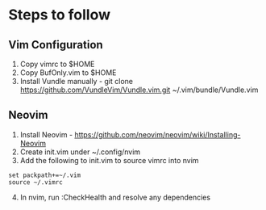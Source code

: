 Steps to follow
===============

Vim Configuration
-----------------
1. Copy vimrc to $HOME
2. Copy BufOnly.vim to $HOME
3. Install Vundle manually - git clone https://github.com/VundleVim/Vundle.vim.git ~/.vim/bundle/Vundle.vim 

Neovim
------
1. Install Neovim - https://github.com/neovim/neovim/wiki/Installing-Neovim
2. Create init.vim under ~/.config/nvim 
3. Add the following to init.vim to source vimrc into nvim
``` set runtimepath+=~/.vim,~/.vim/after
set packpath+=~/.vim
source ~/.vimrc
```
4. In nvim, run :CheckHealth and resolve any dependencies
